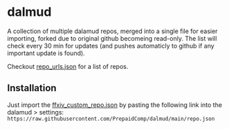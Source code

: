 # dalmud
A collection of multiple dalamud repos, merged into a single file for easier importing, forked due to original github becomeing read-only.
The list will check every 30 min for updates (and pushes automaticly to github if any important update is found).



Checkout [repo_urls.json](https://github.com/PrepaidComp/dalmud/blob/main/repo_urls.json) for a list of repos.

## Installation

Just import the [ffxiv_custom_repo.json](https://github.com/PrepaidComp/dalmud/blob/main/repo.json) by pasting the following link into the dalamud > settings: `https://raw.githubusercontent.com/PrepaidComp/dalmud/main/repo.json`
